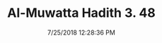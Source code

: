 ---
title        : "Al-Muwatta Hadith 3. 48"
date         : 7/25/2018 12:28:36 PM
draft        : false
type         : "hadith"
layout       : "hadith"
BookCode     : "AMH"
VolumeNumber : "3"
HadithNumber : "48"
categories  :  ["Prayer - Saying 'Amin' behind the Imam"]
---